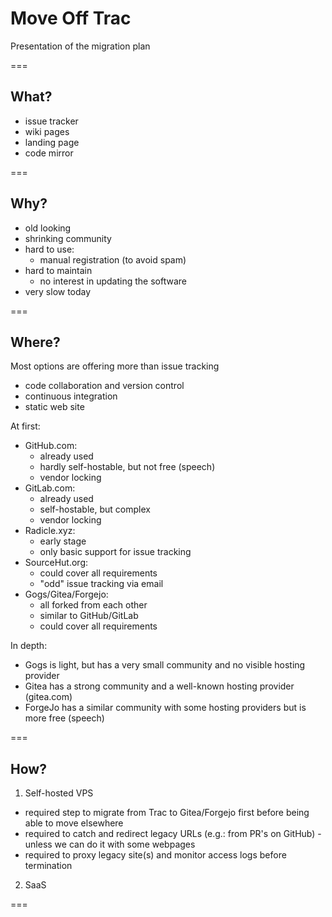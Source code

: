 # Move Off Trac

Presentation of the migration plan

===

## What?

* issue tracker
* wiki pages
* landing page
* code mirror

===

## Why?

* old looking
* shrinking community
* hard to use:
  * manual registration (to avoid spam)
* hard to maintain
  * no interest in updating the software
* very slow today

===

## Where?

Most options are offering more than issue tracking

* code collaboration and version control
* continuous integration
* static web site

At first:
* GitHub.com:
  * already used
  * hardly self-hostable, but not free (speech)
  * vendor locking
* GitLab.com:
  * already used
  * self-hostable, but complex
  * vendor locking
* Radicle.xyz:
  * early stage
  * only basic support for issue tracking
* SourceHut.org:
  * could cover all requirements
  * "odd" issue tracking via email
* Gogs/Gitea/Forgejo:
  * all forked from each other
  * similar to GitHub/GitLab
  * could cover all requirements

In depth:
  * Gogs is light, but has a very small community and no visible hosting provider
  * Gitea has a strong community and a well-known hosting provider (gitea.com)
  * ForgeJo has a similar community with some hosting providers but is more free (speech)

===

## How?

1. Self-hosted VPS
  * required step to migrate from Trac to Gitea/Forgejo first before being able to move elsewhere
  * required to catch and redirect legacy URLs (e.g.: from PR's on GitHub) - unless we can do it with some webpages
  * required to proxy legacy site(s) and monitor access logs before termination

2. SaaS

===
